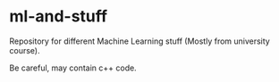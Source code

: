 # ml-and-stuff

Repository for different Machine Learning stuff (Mostly from university course).

Be careful, may contain c++ code.
